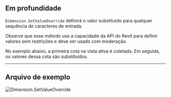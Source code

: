 ## Em profundidade
`Dimension.SetValueOverride` definirá o valor substituído para qualquer sequência de caracteres de entrada.

Observe que esse método usa a capacidade da API do Revit para definir valores sem restrições e deve ser usado com moderação.

No exemplo abaixo, a primeira cota na vista ativa é coletada. Em seguida, os valores dessa cota são substituídos.
___
## Arquivo de exemplo

![Dimension.SetValueOverride](./Revit.Elements.Dimension.SetValueOverride_img.jpg)
